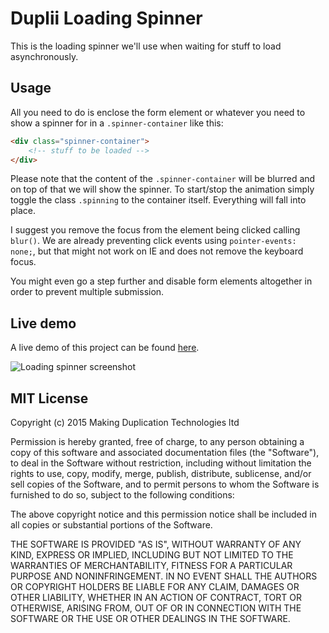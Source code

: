 # Duplii Loading Spinner

This is the loading spinner we'll use when waiting for stuff to load asynchronously.

## Usage

All you need to do is enclose the form element or whatever you need to show a spinner for in a `.spinner-container` like this:

```html
<div class="spinner-container">
    <!-- stuff to be loaded -->
</div>
```

Please note that the content of the `.spinner-container` will be blurred and on top of that we will show the spinner. To start/stop the animation simply toggle the class `.spinning` to the container itself. Everything will fall into place.

I suggest you remove the focus from the element being clicked calling `blur()`. We are already preventing click events using `pointer-events: none;`, but that might not work on IE and does not remove the keyboard focus.

You might even go a step further and disable form elements altogether in order to prevent multiple submission.

## Live demo

A live demo of this project can be found [here](//duplii.github.io/duplii-loading-spinner "Duplii | Loading spinner animation").

![Loading spinner screenshot](//duplii.github.io/duplii-congratulation/public/screenshot.jpg)

## MIT License

Copyright (c) 2015 Making Duplication Technologies ltd

Permission is hereby granted, free of charge, to any person obtaining a copy of this software and associated documentation files (the "Software"), to deal in the Software without restriction, including without limitation the rights to use, copy, modify, merge, publish, distribute, sublicense, and/or sell copies of the Software, and to permit persons to whom the Software is furnished to do so, subject to the following conditions:

The above copyright notice and this permission notice shall be included in all copies or substantial portions of the Software.

THE SOFTWARE IS PROVIDED "AS IS", WITHOUT WARRANTY OF ANY KIND, EXPRESS OR IMPLIED, INCLUDING BUT NOT LIMITED TO THE WARRANTIES OF MERCHANTABILITY, FITNESS FOR A PARTICULAR PURPOSE AND NONINFRINGEMENT. IN NO EVENT SHALL THE AUTHORS OR COPYRIGHT HOLDERS BE LIABLE FOR ANY CLAIM, DAMAGES OR OTHER LIABILITY, WHETHER IN AN ACTION OF CONTRACT, TORT OR OTHERWISE, ARISING FROM, OUT OF OR IN CONNECTION WITH THE SOFTWARE OR THE USE OR OTHER DEALINGS IN THE SOFTWARE.
